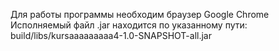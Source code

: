 Для работы программы необходим браузер Google Chrome
Исполняемый файл .jar находится по указанному пути: build/libs/kursaaaaaaaaa4-1.0-SNAPSHOT-all.jar
